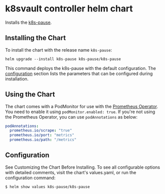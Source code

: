 # k8svault controller helm chart

Installs the [k8s-pause](https://github.com/DoodleScheduling/k8s-pause).

## Installing the Chart

To install the chart with the release name `k8s-pause`:

```console
helm upgrade --install k8s-pause k8s-pause/k8s-pause
```

This command deploys the k8s-pause with the default configuration. The [configuration](#configuration) section lists the parameters that can be configured during installation.

## Using the Chart

The chart comes with a PodMonitor for use with the [Prometheus Operator](https://github.com/helm/charts/tree/master/stable/prometheus-operator).
You need to enable it using `podMonitor.enabled: true`.
If you're not using the Prometheus Operator, you can use `podAnnotations` as below:

```yaml
podAnnotations:
  prometheus.io/scrape: "true"
  prometheus.io/port: "metrics"
  prometheus.io/path: "/metrics"
```

## Configuration

See Customizing the Chart Before Installing. To see all configurable options with detailed comments, visit the chart's values.yaml, or run the configuration command:

```sh
$ helm show values k8s-pause/k8s-pause
```
